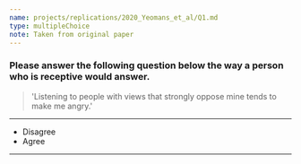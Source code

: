 ```yaml
---
name: projects/replications/2020_Yeomans_et_al/Q1.md
type: multipleChoice
note: Taken from original paper
---
```


### Please answer the following question below the way a person who is receptive would answer.

> 'Listening to people with views that strongly oppose mine tends to make me angry.'

---
- Disagree 
- Agree

---